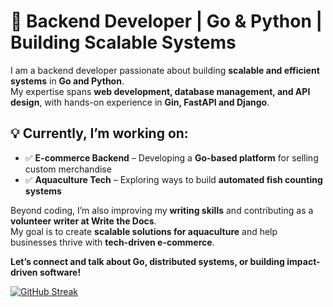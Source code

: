 <!--# Hi, I'm Daley Nyae! 👋-->
# 🚀 Backend Developer | Go & Python | Building Scalable Systems  

I am a backend developer passionate about building **scalable and efficient systems** in **Go and Python**.  
My expertise spans **web development, database management, and API design**, with hands-on experience in **Gin, FastAPI and Django**.  

## 💡 Currently, I’m working on:   
- ✅ **E-commerce Backend** – Developing a **Go-based platform** for selling custom merchandise  
- ✅ **Aquaculture Tech** – Exploring ways to build **automated fish counting systems**  

Beyond coding, I’m also improving my **writing skills** and contributing as a **volunteer writer at Write the Docs**.  
My goal is to create **scalable solutions for aquaculture** and help businesses thrive with **tech-driven e-commerce**.  

**Let’s connect and talk about Go, distributed systems, or building impact-driven software!**  


[![GitHub Streak](https://streak-stats.demolab.com/?user=nyae44&theme=dark)](https://git.io/streak-stats)


<!--## 🚀 About Me

<!--- 🔭 I'm currently pursuing my Bachelors Degree in Computer Science at Technical University of Mombasa. -->
<!--- 🔧 Passionate about backend development, with a keen interest in Python and Go for building scalable, reliable systems.
- 🌐 Dedicated to designing solutions that enhance developer productivity, optimize system performance, and ensure high availability.
- ✍️ Content Writer at [dev.to](https://dev.to/nyaedaley), gearing up to share valuable insights with the global coding community.
 <!-- 
- 🏆 My profile stats <a href="https://gitroll.io/profile/uIwvR0itQswXbwfuOC2STUGhN3wY2" target="_blank"><img src="https://gitroll.io/api/badges/profiles/v1/uIwvR0itQswXbwfuOC2STUGhN3wY2" alt="GitRoll Profile Badge"/></a> -->
<!--
## My Articles
- [JavaScript Engine and Runtime Explained](https://www.freecodecamp.org/news/javascript-engine-and-runtime-explained/)
-->

<!--
## Tech Stack
[![My Skills](https://skillicons.dev/icons?i=python,django,kotlin,golang,bootstrap,postgresql,mysql)](https://skillicons.dev)

## 🌱 Currently Exploring

- 🚀 Building API's with Golang
 
<!--
 ## 🏆 Achievements

- 🌟 Completed Hacktoberfest 2023 - Contributed to open source projects and celebrated the spirit of collaboration.
-->

<!--## 📬 Get in Touch

- Connect with me on [Twitter](https://twitter.com/_dnyae)
- Read more of my articles on [dev.to](https://dev.to/nyaedaley)

Thanks for stopping by! Let's connect and explore the fascinating world of technology together. 🚀



<!--

Here are some ideas to get you started:

- 🔭 I’m currently working on backend development
- 🌱 I’m currently learning django-ninja
- 👯 I’m looking to collaborate on django projects
- 🤔 I’m looking for help with API developments
- 💬 Ask me about everything django
- 📫 How to reach me:  
- 😄 Pronouns: ...
- ⚡ Fun fact: ...
-->
